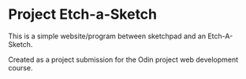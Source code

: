 # Project Etch-a-Sketch

This is a simple website/program between sketchpad and an Etch-A-Sketch.

Created as a project submission for the Odin project web development course. 